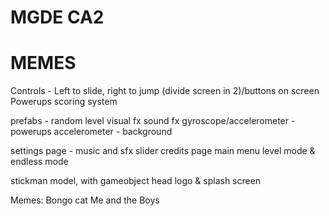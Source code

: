 # MGDE CA2
# MEMES
 
 Controls - Left to slide, right to jump (divide screen in 2)/buttons on screen
 Powerups
 scoring system

 prefabs - random level
 visual fx
 sound fx 
 gyroscope/accelerometer - powerups
 accelerometer - background

settings page - music and sfx slider
credits page
main menu 
level mode & endless mode 

stickman model, with gameobject head
logo & splash screen

Memes:
Bongo cat
Me and the Boys
